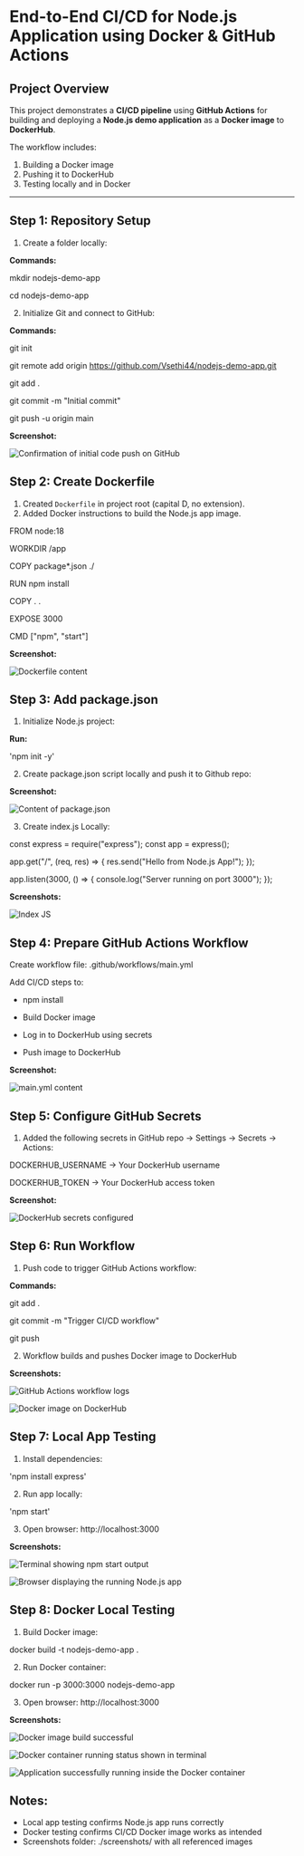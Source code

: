 # End-to-End CI/CD for Node.js Application using Docker & GitHub Actions

## Project Overview

This project demonstrates a **CI/CD pipeline** using **GitHub Actions** for building and deploying a **Node.js demo application** as a **Docker image** to **DockerHub**.  

The workflow includes:  
1. Building a Docker image  
2. Pushing it to DockerHub  
3. Testing locally and in Docker  

---

## Step 1: Repository Setup

1. Create a folder locally:

**Commands:**

mkdir nodejs-demo-app

cd nodejs-demo-app

2. Initialize Git and connect to GitHub:

**Commands:**

git init

git remote add origin https://github.com/Vsethi44/nodejs-demo-app.git

git add .

git commit -m "Initial commit"

git push -u origin main

**Screenshot:**

![Confirmation of initial code push on GitHub](./screenshots/Repo_Push.png)

## Step 2: Create Dockerfile

1. Created `Dockerfile` in project root (capital D, no extension).  
2. Added Docker instructions to build the Node.js app image. 

FROM node:18

WORKDIR /app

COPY package*.json ./

RUN npm install

COPY . .

EXPOSE 3000

CMD ["npm", "start"]

**Screenshot:**

![Dockerfile content](./screenshots/Dockerfile.png)

## Step 3: Add package.json

1. Initialize Node.js project:

**Run:**

'npm init -y'

2. Create package.json script locally and push it to Github repo:

**Screenshot:** 

![Content of package.json](./screenshots/PackageJSON.png) 

3. Create index.js Locally:

const express = require("express");
const app = express();

app.get("/", (req, res) => {
  res.send("Hello from Node.js App!");
});

app.listen(3000, () => {
  console.log("Server running on port 3000");
});

**Screenshots:** 

![Index JS](./screenshots/Index_JS.png)

## Step 4: Prepare GitHub Actions Workflow

Create workflow file: .github/workflows/main.yml

Add CI/CD steps to:

- npm install

- Build Docker image

- Log in to DockerHub using secrets

- Push image to DockerHub

**Screenshot:**

![main.yml content](./screenshots/Workflow_File.png)

## Step 5: Configure GitHub Secrets

1. Added the following secrets in GitHub repo → Settings → Secrets → Actions:

DOCKERHUB_USERNAME → Your DockerHub username

DOCKERHUB_TOKEN → Your DockerHub access token

**Screenshot:**

![DockerHub secrets configured](./screenshots/dockerhub-secrets-configured.png)

## Step 6: Run Workflow

1. Push code to trigger GitHub Actions workflow:

**Commands:**

git add .

git commit -m "Trigger CI/CD workflow"

git push

2. Workflow builds and pushes Docker image to DockerHub

**Screenshots:**

![GitHub Actions workflow logs](./screenshots/Workflow_Run.png)

![Docker image on DockerHub](./screenshots/DockerHub_Image.png)


## Step 7: Local App Testing

1. Install dependencies:

'npm install express'

2. Run app locally:

'npm start'

3. Open browser: http://localhost:3000

**Screenshots:**

![Terminal showing npm start output](./screenshots/terminal-npm-start-output.png)

![Browser displaying the running Node.js app](./screenshots/Local_App_Browser.png)

## Step 8: Docker Local Testing

1. Build Docker image:

docker build -t nodejs-demo-app .

2. Run Docker container:

docker run -p 3000:3000 nodejs-demo-app

3. Open browser: http://localhost:3000

**Screenshots:**

![Docker image build successful](./screenshots/DockerHub_Image.png)

![Docker container running status shown in terminal](./screenshots/docker-container-running.png)

![Application successfully running inside the Docker container](./screenshots/app-running-inside-docker.png)

## Notes:

- Local app testing confirms Node.js app runs correctly
- Docker testing confirms CI/CD Docker image works as intended
- Screenshots folder: ./screenshots/ with all referenced images